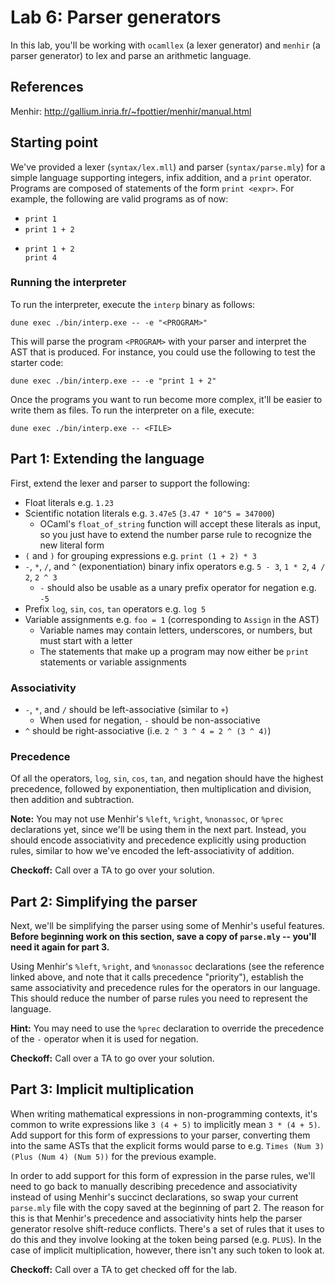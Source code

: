 # Lab 6: Parser generators

In this lab, you'll be working with `ocamllex` (a lexer generator) and `menhir`
(a parser generator) to lex and parse an arithmetic language.

## References

Menhir: http://gallium.inria.fr/~fpottier/menhir/manual.html

## Starting point

We've provided a lexer (`syntax/lex.mll`) and parser (`syntax/parse.mly`) for a
simple language supporting integers, infix addition, and a `print` operator.
Programs are composed of statements of the form `print <expr>`. For example, the
following are valid programs as of now:

-   `print 1`
-   `print 1 + 2`
-   ```
    print 1 + 2
    print 4
    ```

### Running the interpreter

To run the interpreter, execute the `interp` binary as follows:

```
dune exec ./bin/interp.exe -- -e "<PROGRAM>"
```

This will parse the program `<PROGRAM>` with your parser and interpret the AST
that is produced. For instance, you could use the following to test the starter
code:

```
dune exec ./bin/interp.exe -- -e "print 1 + 2"
```

Once the programs you want to run become more complex, it'll be easier to write
them as files. To run the interpreter on a file, execute:

```
dune exec ./bin/interp.exe -- <FILE>
```

## Part 1: Extending the language

First, extend the lexer and parser to support the following:

-   Float literals e.g. `1.23`
-   Scientific notation literals e.g. `3.47e5` (`3.47 * 10^5 = 347000`)
    -   OCaml's `float_of_string` function will accept these literals as input,
        so you just have to extend the number parse rule to recognize the new
        literal form
-   `(` and `)` for grouping expressions e.g. `print (1 + 2) * 3`
-   `-`, `*`, `/`, and `^` (exponentiation) binary infix operators e.g. `5 - 3`,
    `1 * 2`, `4 / 2`, `2 ^ 3`
    -   `-` should also be usable as a unary prefix operator for negation e.g.
        `-5`
-   Prefix `log`, `sin`, `cos`, `tan` operators e.g. `log 5`
-   Variable assignments e.g. `foo = 1` (corresponding to `Assign` in the AST)
    -   Variable names may contain letters, underscores, or numbers, but must
        start with a letter
    -   The statements that make up a program may now either be `print`
        statements or variable assignments

### Associativity

-   `-`, `*`, and `/` should be left-associative (similar to `+`)
    -   When used for negation, `-` should be non-associative
-   `^` should be right-associative (i.e. `2 ^ 3 ^ 4 = 2 ^ (3 ^ 4)`)

### Precedence

Of all the operators, `log`, `sin`, `cos`, `tan`, and negation should have the
highest precedence, followed by exponentiation, then multiplication and
division, then addition and subtraction.

**Note:** You may not use Menhir's `%left`, `%right`, `%nonassoc`, or `%prec`
declarations yet, since we'll be using them in the next part. Instead, you
should encode associativity and precedence explicitly using production rules,
similar to how we've encoded the left-associativity of addition.

**Checkoff:** Call over a TA to go over your solution.

## Part 2: Simplifying the parser

Next, we'll be simplifying the parser using some of Menhir's useful features.
**Before beginning work on this section, save a copy of `parse.mly` -- you'll
need it again for part 3.**

Using Menhir's `%left`, `%right`, and `%nonassoc` declarations (see the
reference linked above, and note that it calls precedence "priority"), establish
the same associativity and precedence rules for the operators in our language.
This should reduce the number of parse rules you need to represent the language.

**Hint:** You may need to use the `%prec` declaration to override the precedence
of the `-` operator when it is used for negation.

**Checkoff:** Call over a TA to go over your solution.

## Part 3: Implicit multiplication

When writing mathematical expressions in non-programming contexts, it's common
to write expressions like `3 (4 + 5)` to implicitly mean `3 * (4 + 5)`. Add
support for this form of expressions to your parser, converting them into the
same ASTs that the explicit forms would parse to e.g.
`Times (Num 3) (Plus (Num 4) (Num 5))` for the previous example.

In order to add support for this form of expression in the parse rules, we'll
need to go back to manually describing precedence and associativity instead of
using Menhir's succinct declarations, so swap your current `parse.mly` file with
the copy saved at the beginning of part 2. The reason for this is that Menhir's
precedence and associativity hints help the parser generator resolve
shift-reduce conflicts. There's a set of rules that it uses to do this and they
involve looking at the token being parsed (e.g. `PLUS`). In the case of implicit
multiplication, however, there isn't any such token to look at.

**Checkoff:** Call over a TA to get checked off for the lab.
